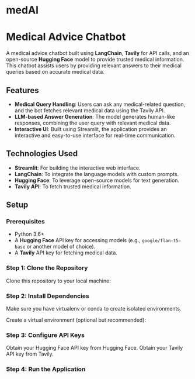 # medAI
# Medical Advice Chatbot

A medical advice chatbot built using **LangChain**, **Tavily** for API calls, and an open-source **Hugging Face** model to provide trusted medical information. This chatbot assists users by providing relevant answers to their medical queries based on accurate medical data.

## Features
- **Medical Query Handling**: Users can ask any medical-related question, and the bot fetches relevant medical data using the Tavily API.
- **LLM-based Answer Generation**: The model generates human-like responses, combining the user query with relevant medical data.
- **Interactive UI**: Built using Streamlit, the application provides an interactive and easy-to-use interface for real-time communication.

## Technologies Used
- **Streamlit**: For building the interactive web interface.
- **LangChain**: To integrate the language models with custom prompts.
- **Hugging Face**: To leverage open-source models for text generation.
- **Tavily API**: To fetch trusted medical information.

## Setup

### Prerequisites
- Python 3.6+
- A **Hugging Face** API key for accessing models (e.g., `google/flan-t5-base` or another model of choice).
- A **Tavily** API key for fetching medical data.

### Step 1: Clone the Repository
Clone this repository to your local machine:
### Step 2: Install Dependencies
Make sure you have virtualenv or conda to create isolated environments.

Create a virtual environment (optional but recommended):

### Step 3: Configure API Keys
Obtain your Hugging Face API key from Hugging Face.
Obtain your Tavily API key from Tavily.

### Step 4: Run the Application
